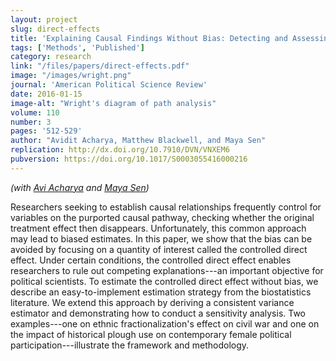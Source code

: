 ```yaml
---
layout: project
slug: direct-effects
title: 'Explaining Causal Findings Without Bias: Detecting and Assessing Direct Effects'
tags: ['Methods', 'Published']
category: research
link: "/files/papers/direct-effects.pdf"
image: "/images/wright.png"
journal: 'American Political Science Review'
date: 2016-01-15
image-alt: "Wright's diagram of path analysis"
volume: 110
number: 3
pages: '512-529'
author: "Avidit Acharya, Matthew Blackwell, and Maya Sen"
replication: http://dx.doi.org/10.7910/DVN/VNXEM6
pubversion: https://doi.org/10.1017/S0003055416000216
---
```


*(with [Avi Acharya][] and [Maya Sen][])*

Researchers seeking to establish causal relationships frequently control for variables on the purported causal pathway, checking whether the original treatment effect then disappears. Unfortunately, this common approach may lead to biased estimates. In this paper, we show that the bias can be avoided by focusing on a quantity of interest called the controlled direct effect. Under certain conditions, the controlled direct effect enables researchers to rule out competing explanations---an important objective for political scientists.  To estimate the controlled direct effect without bias, we describe an easy-to-implement estimation strategy from the biostatistics literature. We extend this approach by deriving a consistent variance estimator and demonstrating how to conduct a sensitivity analysis. Two examples---one on ethnic fractionalization's effect on civil war and one on the impact of historical plough use on contemporary female political participation---illustrate the framework and methodology.

[sens]:  http://www.mattblackwell.org/files/papers/slavery.pdf
[Avi Acharya]: http://stanford.edu/~avidit/
[Maya Sen]: https://scholar.harvard.edu/msen
